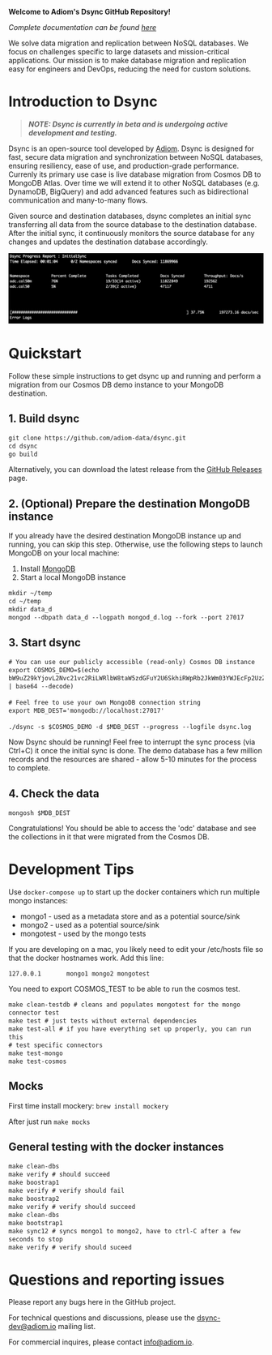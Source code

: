 **Welcome to Adiom's Dsync GitHub Repository!**

_Complete documentation can be found [here](https://docs.adiom.io)_

We solve data migration and replication between NoSQL databases. We focus on challenges specific to large datasets and mission-critical applications. Our mission is to make database migration and replication easy for engineers and DevOps, reducing the need for custom solutions.

# Introduction to Dsync
> **_NOTE: Dsync is currently in beta and is undergoing active development and testing._**

Dsync is an open-source tool developed by [Adiom](https://adiom.io). Dsync is designed for fast, secure data migration and synchronization between NoSQL databases, ensuring resiliency, ease of use, and production-grade performance. Currenly its primary use case is live database migration from Cosmos DB to MongoDB Atlas. Over time we will extend it to other NoSQL databases (e.g. DynamoDB, BigQuery) and add advanced features such as bidirectional communication and many-to-many flows. 

Given source and destination databases, dsync completes an initial sync transferring all data from the source database to the destination database. After the initial sync, it continuously monitors the source database for any changes and updates the destination database accordingly.

![Dsync progress reporting sample](/img/screenshot.png?width=20&raw=true)

# Quickstart
Follow these simple instructions to get dsync up and running and perform a migration from our Cosmos DB demo instance to your MongoDB destination.

## 1. Build dsync
```
git clone https://github.com/adiom-data/dsync.git
cd dsync
go build
```
Alternatively, you can download the latest release from the [GitHub Releases](https://github.com/adiom-data/dsync/releases/latest) page.

## 2. (Optional) Prepare the destination MongoDB instance

If you already have the desired destination MongoDB instance up and running, you can skip this step. Otherwise, use the following steps to launch MongoDB on your local machine:

1) Install [MongoDB](https://www.mongodb.com/docs/manual/administration/install-community/) 
2) Start a local MongoDB instance
```
mkdir ~/temp
cd ~/temp
mkdir data_d
mongod --dbpath data_d --logpath mongod_d.log --fork --port 27017
```

## 3. Start dsync
```
# You can use our publicly accessible (read-only) Cosmos DB instance
export COSMOS_DEMO=$(echo bW9uZ29kYjovL2Nvc21vc2RiLWRlbW8taW5zdGFuY2U6SkhiRWpRb2JkWm03YWJEcFp2UzZrWHpBMDRXNTBJd2V4QmlQYnVJWFQ2TElmNkhsV2V4YWphQzhkd042REJ2YVh6ajBnclFrdkwzY0FDRGJONjdxZWc9PUBjb3Ntb3NkYi1kZW1vLWluc3RhbmNlLm1vbmdvLmNvc21vcy5henVyZS5jb206MTAyNTUvP3NzbD10cnVlJnJlcGxpY2FTZXQ9Z2xvYmFsZGImcmV0cnl3cml0ZXM9ZmFsc2UmbWF4SWRsZVRpbWVNUz0xMjAwMDAmYXBwTmFtZT1AY29zbW9zZGItZGVtby1pbnN0YW5jZUA= | base64 --decode)

# Feel free to use your own MongoDB connection string
export MDB_DEST='mongodb://localhost:27017' 

./dsync -s $COSMOS_DEMO -d $MDB_DEST --progress --logfile dsync.log
```
Now Dsync should be running! Feel free to interrupt the sync process (via Ctrl+C) it once the initial sync is done. The demo database has a few million records and the resources are shared - allow 5-10 minutes for the process to complete.

## 4. Check the data
```
mongosh $MDB_DEST
```
Congratulations! You should be able to access the 'odc' database and see the collections in it that were migrated from the Cosmos DB.

# Development Tips

Use `docker-compose up` to start up the docker containers which run multiple mongo instances:
* mongo1 - used as a metadata store and as a potential source/sink
* mongo2 - used as a potential source/sink
* mongotest - used by the mongo tests

If you are developing on a mac, you likely need to edit your /etc/hosts file so that the docker hostnames work. Add this line:

```
127.0.0.1       mongo1 mongo2 mongotest
```

You need to export COSMOS_TEST to be able to run the cosmos test.

```
make clean-testdb # cleans and populates mongotest for the mongo connector test
make test # just tests without external dependencies
make test-all # if you have everything set up properly, you can run this
# test specific connectors
make test-mongo
make test-cosmos
```

## Mocks

First time install mockery: `brew install mockery`

After just run `make mocks`

## General testing with the docker instances

```
make clean-dbs
make verify # should succeed
make boostrap1
make verify # verify should fail
make boostrap2
make verify # verify should succeed
make clean-dbs
make bootstrap1
make sync12 # syncs mongo1 to mongo2, have to ctrl-C after a few seconds to stop
make verify # verify should suceed
```


# Questions and reporting issues

Please report any bugs here in the GitHub project.

For technical questions and discussions, please use the dsync-dev@adiom.io mailing list.

For commercial inquires, please contact info@adiom.io.
